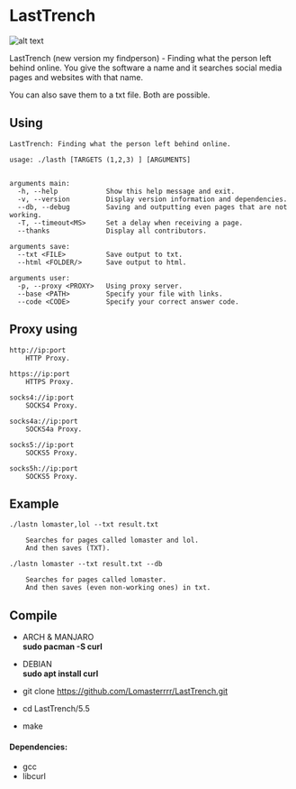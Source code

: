 # LastTrench
![alt text](https://i.imgur.com/0GbSwUl.png)


LastTrench (new version my findperson) - Finding what the person left behind online.
You give the software a name and it searches social media pages and websites with that name.

You can also save them to a txt file.
Both are possible.

## Using
```
LastTrench: Finding what the person left behind online.

usage: ./lasth [TARGETS (1,2,3) ] [ARGUMENTS]


arguments main:
  -h, --help            Show this help message and exit.
  -v, --version         Display version information and dependencies.
  --db, --debug         Saving and outputting even pages that are not working.
  -T, --timeout<MS>     Set a delay when receiving a page.
  --thanks              Display all contributors.

arguments save:
  --txt <FILE>          Save output to txt.
  --html <FOLDER/>      Save output to html.

arguments user:
  -p, --proxy <PROXY>   Using proxy server.
  --base <PATH>         Specify your file with links.
  --code <CODE>         Specify your correct answer code.
```
## Proxy using
```
http://ip:port
    HTTP Proxy.

https://ip:port
    HTTPS Proxy.

socks4://ip:port
    SOCKS4 Proxy.

socks4a://ip:port
    SOCKS4a Proxy.

socks5://ip:port
    SOCKS5 Proxy.

socks5h://ip:port
    SOCKS5 Proxy.
```

## Example
```
./lastn lomaster,lol --txt result.txt

    Searches for pages called lomaster and lol.
    And then saves (TXT).
    
./lastn lomaster --txt result.txt --db

    Searches for pages called lomaster.
    And then saves (even non-working ones) in txt.
```

## Compile
-  ARCH & MANJARO  
        **sudo pacman -S curl**
       
- DEBIAN      
        **sudo apt install curl**

- git clone https://github.com/Lomasterrrr/LastTrench.git
- cd LastTrench/5.5
- make

#### Dependencies:
- gcc
- libcurl
